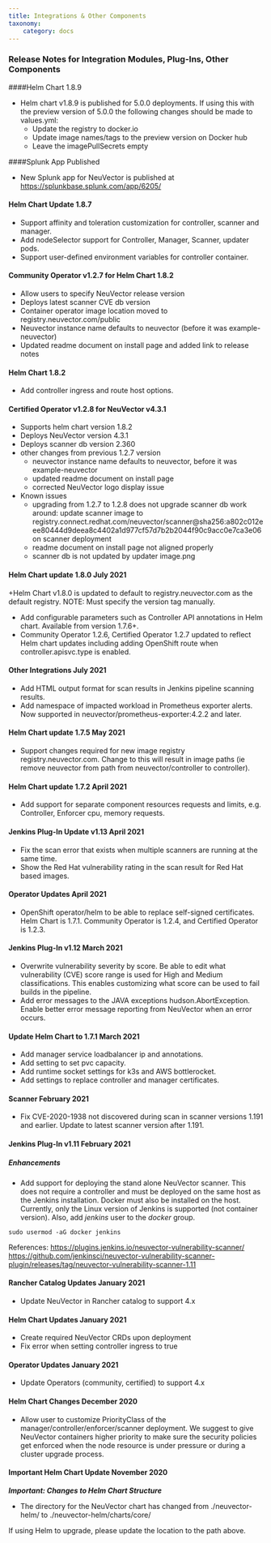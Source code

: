 ```yaml
---
title: Integrations & Other Components
taxonomy:
    category: docs
---
```


### Release Notes for Integration Modules, Plug-Ins, Other Components

####Helm Chart 1.8.9
+ Helm chart v1.8.9 is published for 5.0.0 deployments. If using this with the preview version of 5.0.0 the following changes should be made to values.yml:
  - Update the registry to docker.io
  - Update image names/tags to the preview version on Docker hub
  - Leave the imagePullSecrets empty

####Splunk App Published
+ New Splunk app for NeuVector is published at https://splunkbase.splunk.com/app/6205/

#### Helm Chart Update 1.8.7
+ Support affinity and toleration customization for controller, scanner and manager.
+ Add nodeSelector support for Controller, Manager, Scanner, updater pods.
+ Support user-defined environment variables for controller container.

#### Community Operator v1.2.7 for Helm Chart 1.8.2
+ Allow users to specify NeuVector release version
+ Deploys latest scanner CVE db version
+ Container operator image location moved to registry.neuvector.com/public
+ Neuvector instance name defaults to neuvector (before it was example-neuvector)
+ Updated readme document on install page and added link to release notes

#### Helm Chart 1.8.2
+ Add controller ingress and route host options.

#### Certified Operator v1.2.8 for NeuVector v4.3.1
+ Supports helm chart version 1.8.2
+ Deploys NeuVector version 4.3.1
+ Deploys scanner db version 2.360
+ other changes from previous 1.2.7 version
  - neuvector instance name defaults to neuvector, before it was example-neuvector
  - updated readme document on install page
  - corrected NeuVector logo display issue
+ Known issues
  - upgrading from 1.2.7 to 1.2.8 does not upgrade scanner db
    work around: update scanner image to registry.connect.redhat.com/neuvector/scanner@sha256:a802c012eee80444d9deea8c4402a1d977cf57d7b2b2044f90c9acc0e7ca3e06 on scanner deployment
  - readme document on install page not aligned properly
  - scanner db is not updated by updater
image.png 

#### Helm Chart update 1.8.0 July 2021
+Helm Chart  v1.8.0 is updated to default to registry.neuvector.com as the default registry. NOTE: Must specify the version tag manually.
+ Add configurable parameters such as Controller API annotations in Helm chart. Available from version 1.7.6+.
+ Community Operator 1.2.6, Certified Operator 1.2.7 updated to reflect Helm chart updates including adding OpenShift route when controller.apisvc.type is enabled.

#### Other Integrations July 2021
+ Add HTML output format for scan results in Jenkins pipeline scanning results.
+ Add namespace of impacted workload in Prometheus exporter alerts. Now supported in neuvector/prometheus-exporter:4.2.2 and later.

#### Helm Chart update 1.7.5 May 2021
+ Support changes required for new image registry registry.neuvector.com.  Change to this will result in image paths (ie remove neuvector from path from neuvector/controller to controller).

#### Helm Chart update 1.7.2 April 2021
+ Add support for separate component resources requests and limits, e.g. Controller, Enforcer cpu, memory requests.

#### Jenkins Plug-In Update v1.13 April 2021
+ Fix the scan error that exists when multiple scanners are running at the same time.
+ Show the Red Hat vulnerability rating in the scan result for Red Hat based images.

#### Operator Updates April 2021
+ OpenShift operator/helm to be able to replace self-signed certificates. Helm Chart is 1.7.1. Community Operator is 1.2.4, and Certified Operator is 1.2.3.

#### Jenkins Plug-In v1.12 March 2021
+ Overwrite vulnerability severity by score. Be able to edit what vulnerability (CVE) score range is used for High and Medium classifications. This enables customizing what score can be used to fail builds in the pipeline.
+ Add error messages to the JAVA exceptions hudson.AbortException. Enable better error message reporting from NeuVector when an error occurs.

#### Update Helm Chart to 1.7.1 March 2021
+ Add manager service loadbalancer ip and annotations.
+ Add setting to set pvc capacity.
+ Add runtime socket settings for k3s and AWS bottlerocket.
+ Add settings to replace controller and manager certificates.

#### Scanner February 2021
+ Fix CVE-2020-1938 not discovered during scan in scanner versions 1.191 and earlier. Update to latest scanner version after 1.191.

#### Jenkins Plug-In v1.11 February 2021

##### Enhancements
+ Add support for deploying the stand alone NeuVector scanner. This does not require a controller and must be deployed on the same host as the Jenkins installation. Docker must also be installed on the host. Currently, only the Linux version of Jenkins is supported (not container version). Also, add *jenkins* user to the *docker* group.

```
sudo usermod -aG docker jenkins
```

References:
https://plugins.jenkins.io/neuvector-vulnerability-scanner/
https://github.com/jenkinsci/neuvector-vulnerability-scanner-plugin/releases/tag/neuvector-vulnerability-scanner-1.11

#### Rancher Catalog Updates January 2021
+ Update NeuVector in Rancher catalog to support 4.x 

#### Helm Chart Updates January 2021
+ Create required NeuVector CRDs upon deployment
+ Fix error when setting controller ingress to true

#### Operator Updates January 2021
+ Update Operators (community, certified) to support 4.x

#### Helm Chart Changes December 2020
+ Allow user to customize PriorityClass of the manager/controller/enforcer/scanner deployment. We suggest to give NeuVector containers higher priority to make sure the security policies get enforced when the node resource is under pressure or during a cluster upgrade process.

#### Important Helm Chart Update November 2020
***Important: Changes to Helm Chart Structure***

+ The directory for the NeuVector chart has changed from ./neuvector-helm/ to ./neuvector-helm/charts/core/

If using Helm to upgrade, please update the location to the path above.

